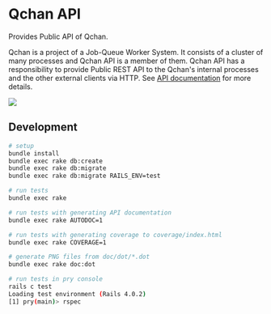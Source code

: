 # Qchan API
Provides Public API of Qchan.

Qchan is a project of a Job-Queue Worker System.
It consists of a cluster of many processes and Qchan API is a member of them.
Qchan API has a responsibility to provide Public REST API
to the Qchan's internal processes and the other external clients via HTTP.
See [API documentation](https://github.com/r7kamura/qchan-api/blob/master/doc/api/toc.md) for more details.

![](https://raw.github.com/r7kamura/qchan-api/master/doc/png/overview.png)

## Development
```sh
# setup
bundle install
bundle exec rake db:create
bundle exec rake db:migrate
bundle exec rake db:migrate RAILS_ENV=test

# run tests
bundle exec rake

# run tests with generating API documentation
bundle exec rake AUTODOC=1

# run tests with generating coverage to coverage/index.html
bundle exec rake COVERAGE=1

# generate PNG files from doc/dot/*.dot
bundle exec rake doc:dot

# run tests in pry console
rails c test
Loading test environment (Rails 4.0.2)
[1] pry(main)> rspec
```
